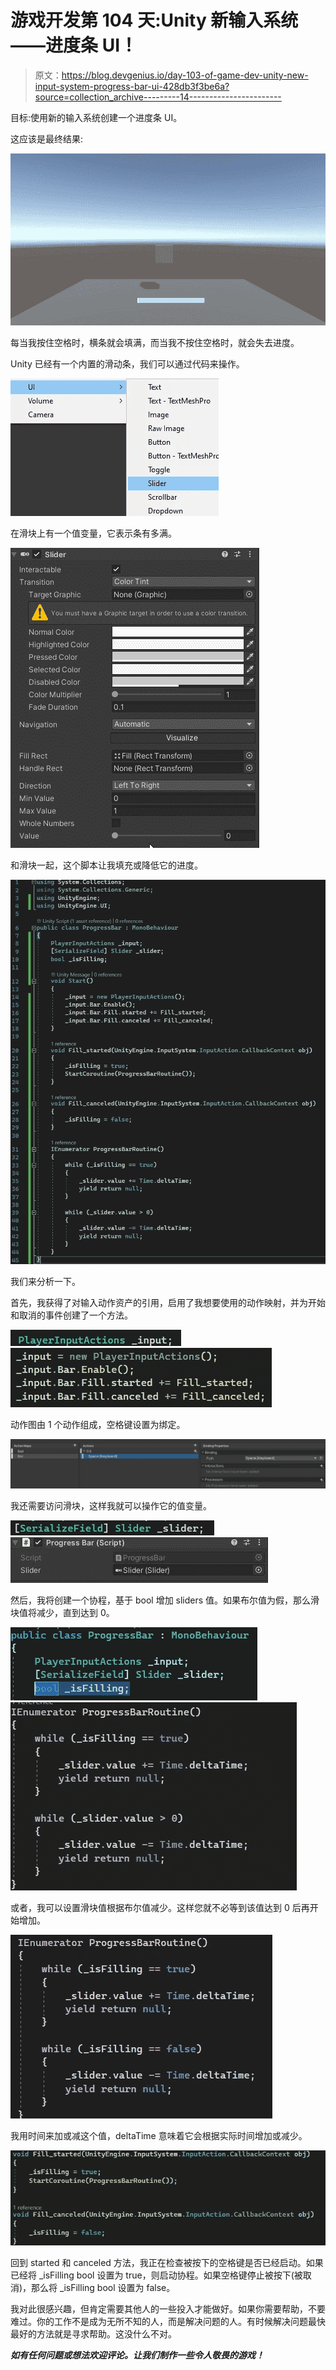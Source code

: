 # 游戏开发第 104 天:Unity 新输入系统——进度条 UI！

> 原文：<https://blog.devgenius.io/day-103-of-game-dev-unity-new-input-system-progress-bar-ui-428db3f3be6a?source=collection_archive---------14----------------------->

目标:使用新的输入系统创建一个进度条 UI。

这应该是最终结果:

![](img/0dd2c2f6332f22ee3d4b0828da15bea6.png)

每当我按住空格时，横条就会填满，而当我不按住空格时，就会失去进度。

Unity 已经有一个内置的滑动条，我们可以通过代码来操作。

![](img/93b9ecf2eb7fb661d79a7b5886a2a0fd.png)

在滑块上有一个值变量，它表示条有多满。

![](img/119e52ad6dd51b1b25184f2870af2885.png)

和滑块一起，这个脚本让我填充或降低它的进度。

![](img/f235f64797f6a63b45daa8d3b0a03a67.png)

我们来分析一下。

首先，我获得了对输入动作资产的引用，启用了我想要使用的动作映射，并为开始和取消的事件创建了一个方法。

![](img/12393d2617d7d8c491990413138a3435.png)![](img/845074802d60a443b1bcbce7ae9f283c.png)

动作图由 1 个动作组成，空格键设置为绑定。

![](img/345d569cc48b7dabce4d29ac9bbd8fce.png)

我还需要访问滑块，这样我就可以操作它的值变量。

![](img/2a7ab64180e3f0daadef87e0742dc868.png)![](img/714d92f49a7dfed7e4fc0b320bf66ca2.png)

然后，我将创建一个协程，基于 bool 增加 sliders 值。如果布尔值为假，那么滑块值将减少，直到达到 0。

![](img/603dd46ac27a8b7a46b5da5e6082dff4.png)![](img/c898822cca02c94fecdccd1f2eefc2d8.png)

或者，我可以设置滑块值根据布尔值减少。这样您就不必等到该值达到 0 后再开始增加。

![](img/56d2b84a1ce69601e82d764f7f37127d.png)

我用时间来加或减这个值，deltaTime 意味着它会根据实际时间增加或减少。

![](img/19fd0ead7f068d661407df6475367e9c.png)

回到 started 和 canceled 方法，我正在检查被按下的空格键是否已经启动。如果已经将 _isFilling bool 设置为 true，则启动协程。如果空格键停止被按下(被取消)，那么将 _isFilling bool 设置为 false。

我对此很感兴趣，但肯定需要其他人的一些投入才能做好。如果你需要帮助，不要难过。你的工作不是成为无所不知的人，而是解决问题的人。有时候解决问题最快最好的方法就是寻求帮助。这没什么不对。

***如有任何问题或想法欢迎评论。让我们制作一些令人敬畏的游戏！***